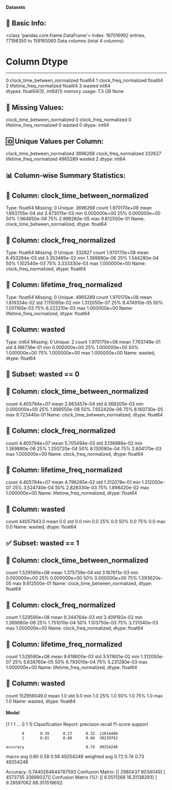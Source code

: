 #### Datasets

🧾 Basic Info:
------------------------------------------------------------
<class 'pandas.core.frame.DataFrame'>
Index: 197016992 entries, 77198350 to 159165060
Data columns (total 4 columns):
 #   Column                         Dtype  
---  ------                         -----  
 0   clock_time_between_normalized  float64
 1   clock_freq_normalized          float64
 2   lifetime_freq_normalized       float64
 3   wasted                         int64  
dtypes: float64(3), int64(1)
memory usage: 7.3 GB
None

📌 Missing Values:
------------------------------------------------------------
clock_time_between_normalized    0
clock_freq_normalized            0
lifetime_freq_normalized         0
wasted                           0
dtype: int64

🆔 Unique Values per Column:
------------------------------------------------------------
clock_time_between_normalized    3696268
clock_freq_normalized             332627
lifetime_freq_normalized         4965289
wasted                                 2
dtype: int64

📊 Column-wise Summary Statistics:
------------------------------------------------------------

🔹 Column: clock_time_between_normalized
----------------------------------------
Type: float64
Missing: 0
Unique: 3696268
count    1.970170e+08
mean     1.663705e-04
std      3.473015e-03
min      0.000000e+00
25%      0.000000e+00
50%      1.964650e-08
75%      2.999260e-05
max      9.812500e-01
Name: clock_time_between_normalized, dtype: float64

🔹 Column: clock_freq_normalized
----------------------------------------
Type: float64
Missing: 0
Unique: 332627
count    1.970170e+08
mean     8.453294e-03
std      3.353485e-02
min      1.369880e-06
25%      1.544280e-04
50%      1.102540e-03
75%      3.333330e-03
max      1.000000e+00
Name: clock_freq_normalized, dtype: float64

🔹 Column: lifetime_freq_normalized
----------------------------------------
Type: float64
Missing: 0
Unique: 4965289
count    1.970170e+08
mean     1.819334e-02
std      7.115095e-02
min      1.312050e-07
25%      9.474910e-05
50%      1.051160e-03
75%      6.222210e-03
max      1.000000e+00
Name: lifetime_freq_normalized, dtype: float64

🔹 Column: wasted
----------------------------------------
Type: int64
Missing: 0
Unique: 2
count    1.970170e+08
mean     7.763749e-01
std      4.166736e-01
min      0.000000e+00
25%      1.000000e+00
50%      1.000000e+00
75%      1.000000e+00
max      1.000000e+00
Name: wasted, dtype: float64

🚫 Subset: wasted == 0
------------------------------------------------------------

🔹 Column: clock_time_between_normalized
----------------------------------------
count    4.405794e+07
mean     2.663457e-04
std      4.369205e-03
min      0.000000e+00
25%      1.899550e-08
50%      7.652420e-06
75%      8.160730e-05
max      9.723440e-01
Name: clock_time_between_normalized, dtype: float64

🔹 Column: clock_freq_normalized
----------------------------------------
count    4.405794e+07
mean     5.705494e-03
std      3.136986e-02
min      1.369880e-06
25%      1.250720e-04
50%      8.130080e-04
75%      2.604170e-03
max      1.000000e+00
Name: clock_freq_normalized, dtype: float64

🔹 Column: lifetime_freq_normalized
----------------------------------------
count    4.405794e+07
mean     4.796285e-02
std      1.312078e-01
min      1.312050e-07
25%      3.524740e-04
50%      2.828330e-03
75%      1.898420e-02
max      1.000000e+00
Name: lifetime_freq_normalized, dtype: float64

🔹 Column: wasted
----------------------------------------
count    44057943.0
mean            0.0
std             0.0
min             0.0
25%             0.0
50%             0.0
75%             0.0
max             0.0
Name: wasted, dtype: float64

✅ Subset: wasted == 1
------------------------------------------------------------

🔹 Column: clock_time_between_normalized
----------------------------------------
count    1.529590e+08
mean     1.375739e-04
std      3.167611e-03
min      0.000000e+00
25%      0.000000e+00
50%      0.000000e+00
75%      1.593620e-05
max      9.812500e-01
Name: clock_time_between_normalized, dtype: float64

🔹 Column: clock_freq_normalized
----------------------------------------
count    1.529590e+08
mean     9.244764e-03
std      3.409192e-02
min      1.369880e-06
25%      1.751010e-04
50%      1.103750e-03
75%      3.731340e-03
max      1.000000e+00
Name: clock_freq_normalized, dtype: float64

🔹 Column: lifetime_freq_normalized
----------------------------------------
count    1.529590e+08
mean     9.618600e-03
std      3.511601e-02
min      1.312050e-07
25%      5.638760e-05
50%      6.793010e-04
75%      5.231280e-03
max      1.000000e+00
Name: lifetime_freq_normalized, dtype: float64

🔹 Column: wasted
----------------------------------------
count    152959049.0
mean             1.0
std              0.0
min              1.0
25%              1.0
50%              1.0
75%              1.0
max              1.0
Name: wasted, dtype: float64
#### Model
[1 1 1 ... 0 1 1]
Classification Report:
              precision    recall  f1-score   support

           0       0.39      0.27      0.32  11014486
           1       0.81      0.88      0.84  38239762

    accuracy                           0.74  49254248
   macro avg       0.60      0.58      0.58  49254248
weighted avg       0.72      0.74      0.73  49254248

Accuracy: 0.7440264644787593
Confusion Matrix:
[[ 2980437  8034049]
 [ 4573735 33666027]]
Confusion Matrix (%):
[[ 6.0511268  16.31138293]
 [ 9.28597062 68.35151965]]
